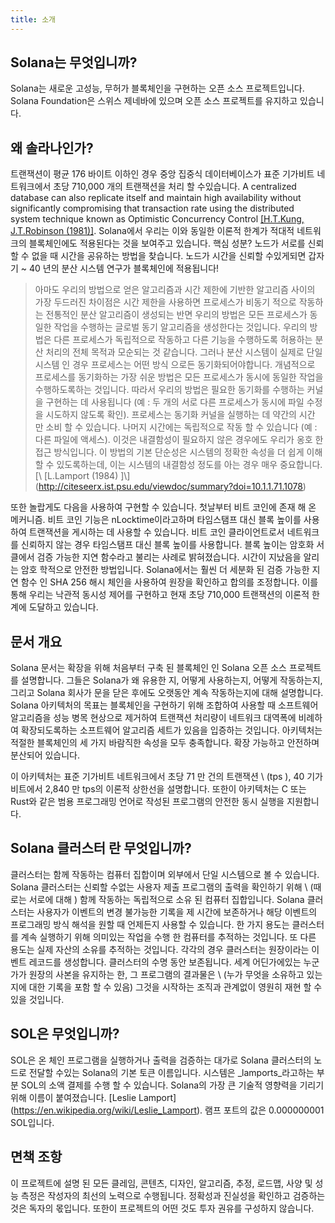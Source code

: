```yaml
---
title: 소개
---
```


## Solana는 무엇입니까?

Solana는 새로운 고성능, 무허가 블록체인을 구현하는 오픈 소스 프로젝트입니다. Solana Foundation은 스위스 제네바에 있으며 오픈 소스 프로젝트를 유지하고 있습니다.

## 왜 솔라나인가?

트랜잭션이 평균 176 바이트 이하인 경우 중앙 집중식 데이터베이스가 표준 기가비트 네트워크에서 초당 710,000 개의 트랜잭션을 처리 할 수 ​​있습니다. A centralized database can also replicate itself and maintain high availability without significantly compromising that transaction rate using the distributed system technique known as Optimistic Concurrency Control [\[H.T.Kung, J.T.Robinson (1981)\]](http://citeseerx.ist.psu.edu/viewdoc/summary?doi=10.1.1.65.4735). Solana에서 우리는 이와 동일한 이론적 한계가 적대적 네트워크의 블록체인에도 적용된다는 것을 보여주고 있습니다. 핵심 성분? 노드가 서로를 신뢰할 수 없을 때 시간을 공유하는 방법을 찾습니다. 노드가 시간을 신뢰할 수있게되면 갑자기 ~ 40 년의 분산 시스템 연구가 블록체인에 적용됩니다!

> 아마도 우리의 방법으로 얻은 알고리즘과 시간 제한에 기반한 알고리즘 사이의 가장 두드러진 차이점은 시간 제한을 사용하면 프로세스가 비동기 적으로 작동하는 전통적인 분산 알고리즘이 생성되는 반면 우리의 방법은 모든 프로세스가 동일한 작업을 수행하는 글로벌 동기 알고리즘을 생성한다는 것입니다. 우리의 방법은 다른 프로세스가 독립적으로 작동하고 다른 기능을 수행하도록 허용하는 분산 처리의 전체 목적과 모순되는 것 같습니다. 그러나 분산 시스템이 실제로 단일 시스템 인 경우 프로세스는 어떤 방식 으로든 동기화되어야합니다. 개념적으로 프로세스를 동기화하는 가장 쉬운 방법은 모든 프로세스가 동시에 동일한 작업을 수행하도록하는 것입니다. 따라서 우리의 방법은 필요한 동기화를 수행하는 커널을 구현하는 데 사용됩니다 (예 : 두 개의 서로 다른 프로세스가 동시에 파일 수정을 시도하지 않도록 확인). 프로세스는 동기화 커널을 실행하는 데 약간의 시간 만 소비 할 수 있습니다. 나머지 시간에는 독립적으로 작동 할 수 있습니다 (예 : 다른 파일에 액세스). 이것은 내결함성이 필요하지 않은 경우에도 우리가 옹호 한 접근 방식입니다. 이 방법의 기본 단순성은 시스템의 정확한 속성을 더 쉽게 이해할 수 있도록하는데, 이는 시스템의 내결함성 정도를 아는 경우 매우 중요합니다. \[\ \[L.Lamport (1984) \]\\] (http://citeseerx.ist.psu.edu/viewdoc/summary?doi=10.1.1.71.1078)

또한 놀랍게도 다음을 사용하여 구현할 수 있습니다. 첫날부터 비트 코인에 존재 해 온 메커니즘. 비트 코인 기능은 nLocktime이라고하며 타임스탬프 대신 블록 높이를 사용하여 트랜잭션을 게시하는 데 사용할 수 있습니다. 비트 코인 클라이언트로서 네트워크를 신뢰하지 않는 경우 타임스탬프 대신 블록 높이를 사용합니다. 블록 높이는 암호화 서클에서 검증 가능한 지연 함수라고 불리는 사례로 밝혀졌습니다. 시간이 지났음을 알리는 암호 학적으로 안전한 방법입니다. Solana에서는 훨씬 더 세분화 된 검증 가능한 지연 함수 인 SHA 256 해시 체인을 사용하여 원장을 확인하고 합의를 조정합니다. 이를 통해 우리는 낙관적 동시성 제어를 구현하고 현재 초당 710,000 트랜잭션의 이론적 한계에 도달하고 있습니다.

## 문서 개요

Solana 문서는 확장을 위해 처음부터 구축 된 블록체인 인 Solana 오픈 소스 프로젝트를 설명합니다. 그들은 Solana가 왜 유용한 지, 어떻게 사용하는지, 어떻게 작동하는지, 그리고 Solana 회사가 문을 닫은 후에도 오랫동안 계속 작동하는지에 대해 설명합니다. Solana 아키텍처의 목표는 블록체인을 구현하기 위해 조합하여 사용할 때 소프트웨어 알고리즘을 성능 병목 현상으로 제거하여 트랜잭션 처리량이 네트워크 대역폭에 비례하여 확장되도록하는 소프트웨어 알고리즘 세트가 있음을 입증하는 것입니다. 아키텍처는 적절한 블록체인의 세 가지 바람직한 속성을 모두 충족합니다. 확장 가능하고 안전하며 분산되어 있습니다.

이 아키텍처는 표준 기가비트 네트워크에서 초당 71 만 건의 트랜잭션 \ (tps \), 40 기가비트에서 2,840 만 tps의 이론적 상한선을 설명합니다. 또한이 아키텍처는 C 또는 Rust와 같은 범용 프로그래밍 언어로 작성된 프로그램의 안전한 동시 실행을 지원합니다.

## Solana 클러스터 란 무엇입니까?

클러스터는 함께 작동하는 컴퓨터 집합이며 외부에서 단일 시스템으로 볼 수 있습니다. Solana 클러스터는 신뢰할 수없는 사용자 제출 프로그램의 출력을 확인하기 위해 \ (때로는 서로에 대해 \) 함께 작동하는 독립적으로 소유 된 컴퓨터 집합입니다. Solana 클러스터는 사용자가 이벤트의 변경 불가능한 기록을 제 시간에 보존하거나 해당 이벤트의 프로그래밍 방식 해석을 원할 때 언제든지 사용할 수 있습니다. 한 가지 용도는 클러스터를 계속 실행하기 위해 의미있는 작업을 수행 한 컴퓨터를 추적하는 것입니다. 또 다른 용도는 실제 자산의 소유를 추적하는 것입니다. 각각의 경우 클러스터는 원장이라는 이벤트 레코드를 생성합니다. 클러스터의 수명 동안 보존됩니다. 세계 어딘가에있는 누군가가 원장의 사본을 유지하는 한, 그 프로그램의 결과물은 \ (누가 무엇을 소유하고 있는지에 대한 기록을 포함 할 수 있음) 그것을 시작하는 조직과 관계없이 영원히 재현 할 수있을 것입니다.

## SOL은 무엇입니까?

SOL은 온 체인 프로그램을 실행하거나 출력을 검증하는 대가로 Solana 클러스터의 노드로 전달할 수있는 Solana의 기본 토큰 이름입니다. 시스템은 _lamports_라고하는 부분 SOL의 소액 결제를 수행 할 수 있습니다. Solana의 가장 큰 기술적 영향력을 기리기 위해 이름이 붙여졌습니다. \[Leslie Lamport\] (https://en.wikipedia.org/wiki/Leslie_Lamport). 램프 포트의 값은 0.000000001 SOL입니다.

## 면책 조항

이 프로젝트에 설명 된 모든 클레임, 콘텐츠, 디자인, 알고리즘, 추정, 로드맵, 사양 및 성능 측정은 작성자의 최선의 노력으로 수행됩니다. 정확성과 진실성을 확인하고 검증하는 것은 독자의 몫입니다. 또한이 프로젝트의 어떤 것도 투자 권유를 구성하지 않습니다.
